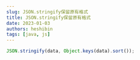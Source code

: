 ```yaml
---
slug: JSON.stringify保留原有格式
title: JSON.stringify保留原有格式
date: 2023-01-03
authors: heshibin
tags: [java, js]
---
```


```javascript
JSON.stringify(data, Object.keys(data).sort());
```
